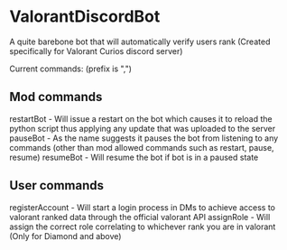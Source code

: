 # ValorantDiscordBot
A quite barebone bot that will automatically verify users rank (Created specifically for Valorant Curios discord server)

Current commands:
(prefix is ",")
## Mod commands 
restartBot - Will issue a restart on the bot which causes it to reload the python script thus applying any update that was uploaded to the server
pauseBot   - As the name suggests it pauses the bot from listening to any commands (other than mod allowed commands such as restart, pause, resume)
resumeBot  - Will resume the bot if bot is in a paused state

## User commands
registerAccount - Will start a login process in DMs to achieve access to valorant ranked data through the official valorant API
assignRole      - Will assign the correct role correlating to whichever rank you are in valorant (Only for Diamond and above)
